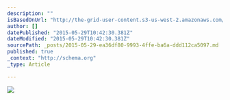 ```yaml
---
description: ""
isBasedOnUrl: "http://the-grid-user-content.s3-us-west-2.amazonaws.com/1a4ba579-a065-422f-9bd2-3e913c23c335.jpg"
author: []
datePublished: "2015-05-29T10:42:30.381Z"
dateModified: "2015-05-29T10:42:30.381Z"
sourcePath: _posts/2015-05-29-ea36df80-9993-4ffe-ba6a-ddd112ca5097.md
published: true
_context: "http://schema.org"
_type: Article

---
```

![](http://the-grid-user-content.s3-us-west-2.amazonaws.com/1a4ba579-a065-422f-9bd2-3e913c23c335.jpg)